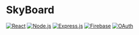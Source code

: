 ﻿# SkyBoard

[![React](https://img.shields.io/badge/React-20232A?style=for-the-badge&logo=react&logoColor=61DAFB)](https://reactjs.org/)
[![Node.js](https://img.shields.io/badge/Node.js-339933?style=for-the-badge&logo=nodedotjs&logoColor=white)](https://nodejs.org/)
[![Express.js](https://img.shields.io/badge/Express.js-000000?style=for-the-badge&logo=express&logoColor=white)](https://expressjs.com/)
[![Firebase](https://img.shields.io/badge/Firestore-FFCA28?style=for-the-badge&logo=firebase&logoColor=black)](https://firebase.google.com/docs/firestore)
[![OAuth](https://img.shields.io/badge/OAuth-4285F4?style=for-the-badge&logo=google&logoColor=white)](https://oauth.net/2/)